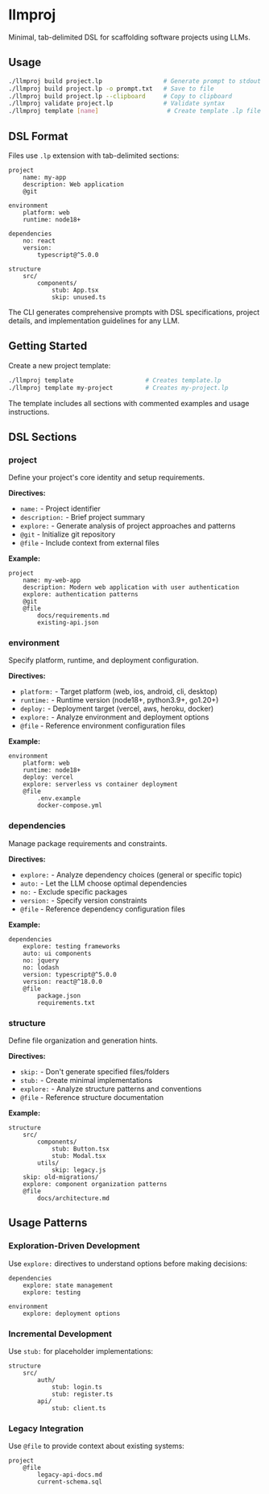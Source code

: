 # llmproj

Minimal, tab-delimited DSL for scaffolding software projects using LLMs.

## Usage

```bash
./llmproj build project.lp                 # Generate prompt to stdout
./llmproj build project.lp -o prompt.txt   # Save to file
./llmproj build project.lp --clipboard     # Copy to clipboard
./llmproj validate project.lp              # Validate syntax
./llmproj template [name]                   # Create template .lp file
```

## DSL Format

Files use `.lp` extension with tab-delimited sections:

```
project
	name: my-app
	description: Web application
	@git

environment
	platform: web
	runtime: node18+
	
dependencies
	no: react
	version:
		typescript@^5.0.0
		
structure
	src/
		components/
			stub: App.tsx
			skip: unused.ts
```

The CLI generates comprehensive prompts with DSL specifications, project details, and implementation guidelines for any LLM.

## Getting Started

Create a new project template:

```bash
./llmproj template                    # Creates template.lp
./llmproj template my-project         # Creates my-project.lp
```

The template includes all sections with commented examples and usage instructions.

## DSL Sections

### project
Define your project's core identity and setup requirements.

**Directives:**
- `name:` - Project identifier
- `description:` - Brief project summary
- `explore:` - Generate analysis of project approaches and patterns
- `@git` - Initialize git repository
- `@file` - Include context from external files

**Example:**
```
project
	name: my-web-app
	description: Modern web application with user authentication
	explore: authentication patterns
	@git
	@file
		docs/requirements.md
		existing-api.json
```

### environment
Specify platform, runtime, and deployment configuration.

**Directives:**
- `platform:` - Target platform (web, ios, android, cli, desktop)
- `runtime:` - Runtime version (node18+, python3.9+, go1.20+)
- `deploy:` - Deployment target (vercel, aws, heroku, docker)
- `explore:` - Analyze environment and deployment options
- `@file` - Reference environment configuration files

**Example:**
```
environment
	platform: web
	runtime: node18+
	deploy: vercel
	explore: serverless vs container deployment
	@file
		.env.example
		docker-compose.yml
```

### dependencies
Manage package requirements and constraints.

**Directives:**
- `explore:` - Analyze dependency choices (general or specific topic)
- `auto:` - Let the LLM choose optimal dependencies
- `no:` - Exclude specific packages
- `version:` - Specify version constraints
- `@file` - Reference dependency configuration files

**Example:**
```
dependencies
	explore: testing frameworks
	auto: ui components
	no: jquery
	no: lodash
	version: typescript@^5.0.0
	version: react@^18.0.0
	@file
		package.json
		requirements.txt
```

### structure
Define file organization and generation hints.

**Directives:**
- `skip:` - Don't generate specified files/folders
- `stub:` - Create minimal implementations
- `explore:` - Analyze structure patterns and conventions
- `@file` - Reference structure documentation

**Example:**
```
structure
	src/
		components/
			stub: Button.tsx
			stub: Modal.tsx
		utils/
			skip: legacy.js
	skip: old-migrations/
	explore: component organization patterns
	@file
		docs/architecture.md
```

## Usage Patterns

### Exploration-Driven Development
Use `explore:` directives to understand options before making decisions:

```
dependencies
	explore: state management
	explore: testing
	
environment
	explore: deployment options
```

### Incremental Development
Use `stub:` for placeholder implementations:

```
structure
	src/
		auth/
			stub: login.ts
			stub: register.ts
		api/
			stub: client.ts
```

### Legacy Integration
Use `@file` to provide context about existing systems:

```
project
	@file
		legacy-api-docs.md
		current-schema.sql
```
